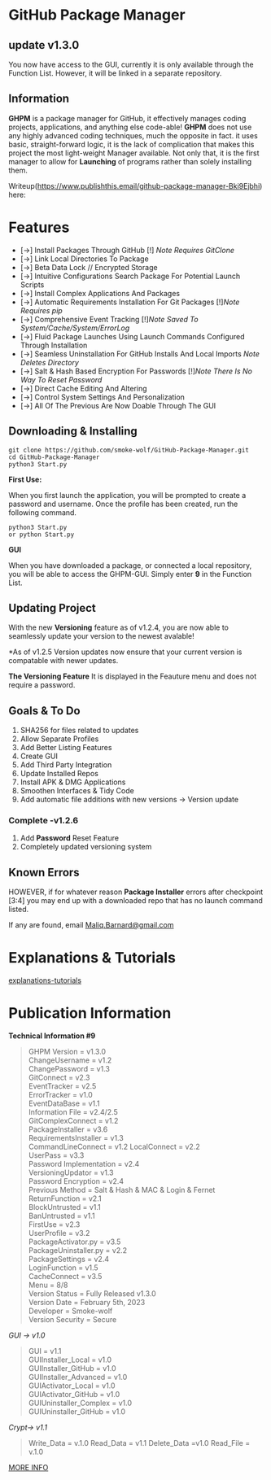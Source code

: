 
# GitHub Package Manager

  

## **update v1.3.0**

You now have access to the GUI, currently it is only available through the Function List. However, it will be linked in a separate repository.

  

## Information
**GHPM** is a package manager for GitHub, it effectively manages coding projects, applications, and anything else code-able! **GHPM** does not use any highly advanced coding techniques, much the opposite in fact. it uses basic, straight-forward logic, it is the lack of complication that makes this project the most light-weight Manager available. Not only that, it is the first manager to allow for **Launching** of programs rather than solely installing them.

  

Writeup(https://www.publishthis.email/github-package-manager-Bki9Ejbhi) here:

# Features
- [->] Install Packages Through GitHub [!] *Note Requires GitClone*
- [->] Link Local Directories To Package
- [->] Beta Data Lock // Encrypted Storage
- [->] Intuitive Configurations Search Package For Potential Launch Scripts
- [->] Install Complex Applications And Packages
- [->] Automatic Requirements Installation For Git Packages [!]*Note Requires pip*
- [->] Comprehensive Event Tracking [!]*Note Saved To System/Cache/System/ErrorLog*
- [->] Fluid Package Launches Using Launch Commands Configured Through Installation
- [->] Seamless Uninstallation For GitHub Installs And Local Imports *Note Deletes Directory*
- [->] Salt & Hash Based Encryption For Passwords [!]*Note There Is No Way To Reset Password*
- [->] Direct Cache Editing And Altering
- [->] Control System Settings And Personalization
- [->] All Of The Previous Are Now Doable Through The GUI

  
  
  

## Downloading & Installing

	git clone https://github.com/smoke-wolf/GitHub-Package-Manager.git
	cd GitHub-Package-Manager
	python3 Start.py

**First Use:**

When you first launch the application, you will be prompted to create a password and username. Once the profile has been created, run the following command.

  

	python3 Start.py
	or python Start.py

  

**GUI**

When you have downloaded a package, or connected a local repository, you will be able to access the GHPM-GUI. Simply enter **9** in the Function List.
## Updating Project

With the new **Versioning** feature as of v1.2.4, you are now able to seamlessly update your version to the newest avalable!

*As of v1.2.5 Version updates now ensure that your current version is compatable with newer updates.

**The Versioning Feature** It is displayed in the Feauture menu and does not require a password.

## [](https://github.com/smoke-wolf/GitHub-Package-Manager#goals--to-do)Goals & To Do

1.  SHA256 for files related to updates
2.  Allow Separate Profiles
3.  Add Better Listing Features
4.  Create GUI
5.  Add Third Party Integration
6.  Update Installed Repos
7.  Install APK & DMG Applications
8.  Smoothen Interfaces & Tidy Code
9.  Add automatic file additions with new versions -> Version update

### [](https://github.com/smoke-wolf/GitHub-Package-Manager#complete--v125)Complete -v1.2.6

1.  Add **Password** Reset Feature
2.  Completely updated versioning system

## [](https://github.com/smoke-wolf/GitHub-Package-Manager#known-errors)Known Errors

HOWEVER, if for whatever reason **Package Installer** errors after checkpoint [3:4] you may end up with a downloaded repo that has no launch command listed.

If any are found, email [Maliq.Barnard@gmail.com](mailto:Maliq.Barnard@gmail.com)

# [](https://github.com/smoke-wolf/GitHub-Package-Manager#explanations--tutorials)Explanations & Tutorials

 [explanations-tutorials](https://www.publishthis.email/explanations-tutorials-H1ieZiWhs)
# Publication Information

**Technical Information #9**
>GHPM Version = v1.3.0\
ChangeUsername = v1.2\
ChangePassword = v1.3\
GitConnect = v2.3\
EventTracker = v2.5\
ErrorTracker = v1.0\
EventDataBase = v1.1\
Information File = v2.4/2.5\
GitComplexConnect = v1.2\
PackageInstaller = v3.6\
RequirementsInstaller = v1.3\
CommandLineConnect = v1.2
LocalConnect = v2.2\
UserPass = v3.3\
Password Implementation = v2.4\
VersioningUpdator = v1.3\
Password Encryption = v2.4\
Previous Method = Salt & Hash & MAC & Login & Fernet\
ReturnFunction = v2.1\
BlockUntrusted = v1.1\
BanUntrusted = v1.1\
FirstUse = v2.3\
UserProfile = v3.2\
PackageActivator.py = v3.5\
PackageUninstaller.py = v2.2\
PackageSettings = v2.4\
LoginFunction = v1.5\
CacheConnect = v3.5\
Menu = 8/8\
Version Status = Fully Released v1.3.0\
Version Date = February 5th, 2023\
Developer = Smoke-wolf\
Version Security = Secure

  

*GUI -> v1.0*

>GUI = v1.1\
GUIInstaller_Local = v1.0\
GUIInstaller_GitHub = v1.0\
GUIInstaller_Advanced = v1.0\
GUIActivator_Local = v1.0\
GUIActivator_GitHub = v1.0\
GUIUninstaller_Complex = v1.0\
GUIUninstaller_GitHub = v1.0

  

*Crypt-> v1.1*

>Write_Data = v.1.0
Read_Data = v1.1
Delete_Data =v1.0
Read_File = v.1.0

  
  

[MORE INFO](https://raw.githubusercontent.com/smoke-wolf/GitHub-Package-Manager/main/System/Cache/System/ErrorLog/Errors)

